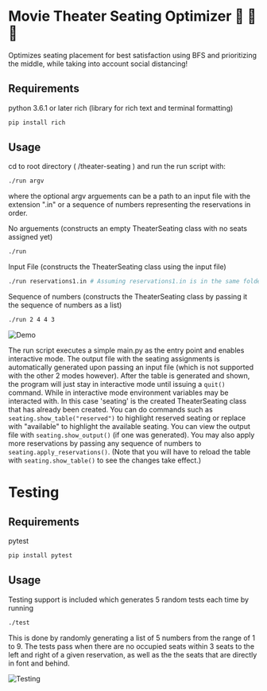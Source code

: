 # Movie Theater Seating Optimizer 🎥 🎥 🎥

Optimizes seating placement for best satisfaction using BFS and prioritizing the middle, while taking into account social distancing!

## Requirements

python 3.6.1 or later
rich (library for rich text and terminal formatting)

```bash
pip install rich
```

## Usage

cd to root directory ( /theater-seating ) and run the run script with:
```bash
./run argv
```
where the optional argv arguements can be a path to an input file with the extension ".in" or a sequence of numbers representing the reservations in order.

No arguements (constructs an empty TheaterSeating class with no seats assigned yet)
```bash
./run
```

Input File (constructs the TheaterSeating class using the input file)
```bash
./run reservations1.in # Assuming reservations1.in is in the same folder as run script.
```

Sequence of numbers (constructs the TheaterSeating class by passing it the sequence of numbers as a list)
```bash
./run 2 4 4 3
```


![Demo](https://media0.giphy.com/media/EVN6jeOEK3PIz7ze4e/giphy.gif)


The run script executes a simple main.py as the entry point and enables interactive mode.
The output file with the seating assignments is automatically generated upon passing an input file (which is not supported with the other 2 modes however).
After the table is generated and shown, the program will just stay in interactive mode until issuing a `quit()` command.
While in interactive mode environment variables may be interacted with. In this case 'seating' is the created TheaterSeating class that has already been created.
You can do commands such as `seating.show_table("reserved")` to highlight reserved seating or replace with "available" to highlight the available seating.
You can view the output file with `seating.show_output()` (if one was generated).
You may also apply more reservations by passing any sequence of numbers to `seating.apply_reservations()`.
(Note that you will have to reload the table with `seating.show_table()` to see the changes take effect.)


# Testing

## Requirements

pytest
```bash
pip install pytest
```

## Usage

Testing support is included which generates 5 random tests each time by running
```bash
./test
```

This is done by randomly generating a list of 5 numbers from the range of 1 to 9.
The tests pass when there are no occupied seats within 3 seats to the left and right of a given reservation, 
as well as the the seats that are directly in font and behind.


![Testing](https://media0.giphy.com/media/0EVkAQVCOyjUmxSaO1/giphy.gif)
